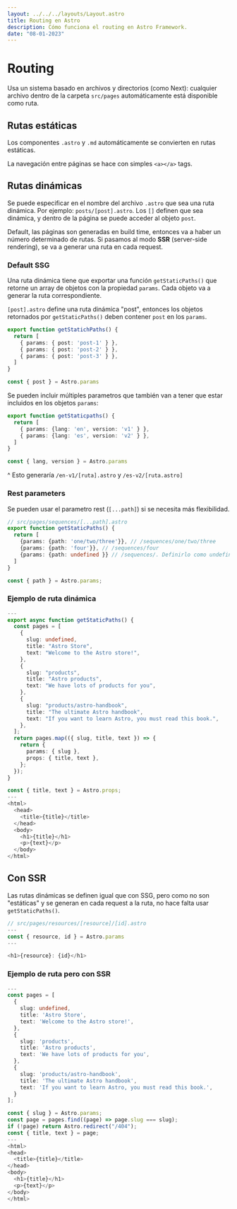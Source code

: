 ```yaml
---
layout: ../../../layouts/Layout.astro
title: Routing en Astro
description: Cómo funciona el routing en Astro Framework.
date: "08-01-2023"
---
```


# Routing

Usa un sistema basado en archivos y directorios (como Next): cualquier archivo
dentro de la carpeta `src/pages` automáticamente está disponible como ruta.

## Rutas estáticas

Los componentes `.astro` y `.md` automáticamente se convierten en rutas estáticas.

La navegación entre páginas se hace con simples `<a></a>` tags.

## Rutas dinámicas

Se puede especificar en el nombre del archivo `.astro` que sea una ruta dinámica.
Por ejemplo: `posts/[post].astro`. Los `[]` definen que sea dinámica, y dentro de la página
se puede acceder al objeto `post`.

Default, las páginas son generadas en build time, entonces va  a haber un número determinado
de rutas. Si pasamos al modo **SSR** (server-side rendering), se va a generar una ruta en cada request.

### Default SSG

Una ruta dinámica tiene que exportar una función `getStaticPaths()` que retorne un
array de objetos con la propiedad `params`. Cada objeto va a generar la ruta correspondiente.

`[post].astro` define una ruta dinámica "post", entonces los objetos retornados por `getStaticPaths()`
deben contener `post` en los `params`.

```typescript
export function getStatichPaths() {
  return [
    { params: { post: 'post-1' } },
    { params: { post: 'post-2' } },
    { params: { post: 'post-3' } },
  ]
}

const { post } = Astro.params
```

Se pueden incluir múltiples parametros que también van a tener que estar incluidos
en los objetos `params`:

```typescript
export function getStaticpaths() {
  return [
    { params: {lang: 'en', version: 'v1' } },
    { params: {lang: 'es', version: 'v2' } },
  ]
}

const { lang, version } = Astro.params
```

^ Esto generaría `/en-v1/[ruta].astro` y `/es-v2/[ruta.astro]`

### Rest parameters

Se pueden usar el parametro rest (`[...path]`) si se necesita más flexibilidad.

```typescript
// src/pages/sequences/[...path].astro
export function getStaticPaths() {
  return [
    {params: {path: 'one/two/three'}}, // /sequences/one/two/three
    {params: {path: 'four'}}, // /sequences/four
    {params: {path: undefined }} // /sequences/. Definirlo como undefined lo iguala al top level.
  ]
}

const { path } = Astro.params;
```

### Ejemplo de ruta dinámica

```ts
---
export async function getStaticPaths() {
  const pages = [
    {
      slug: undefined,
      title: "Astro Store",
      text: "Welcome to the Astro store!",
    },
    {
      slug: "products",
      title: "Astro products",
      text: "We have lots of products for you",
    },
    {
      slug: "products/astro-handbook",
      title: "The ultimate Astro handbook",
      text: "If you want to learn Astro, you must read this book.",
    },
  ];
  return pages.map(({ slug, title, text }) => {
    return {
      params: { slug },
      props: { title, text },
    };
  });
}

const { title, text } = Astro.props;
---
<html>
  <head>
    <title>{title}</title>
  </head>
  <body>
    <h1>{title}</h1>
    <p>{text}</p>
  </body>
</html>
```

## Con SSR

Las rutas dinámicas se definen igual que con SSG, pero como no son "estáticas" y se generan
en cada request a la ruta, no hace falta usar `getStaticPaths()`.

```ts
// src/pages/resources/[resource]/[id].astro
---
const { resource, id } = Astro.params
---

<h1>{resource}: {id}</h1>
```

### Ejemplo de ruta pero con SSR

```ts
---
const pages = [
  {
    slug: undefined,
    title: 'Astro Store',
    text: 'Welcome to the Astro store!',
  },
  {
    slug: 'products',
    title: 'Astro products',
    text: 'We have lots of products for you',
  },
  {
    slug: 'products/astro-handbook',
    title: 'The ultimate Astro handbook',
    text: 'If you want to learn Astro, you must read this book.',
  }
];

const { slug } = Astro.params;
const page = pages.find((page) => page.slug === slug);
if (!page) return Astro.redirect("/404");
const { title, text } = page;
---
<html>
<head>
  <title>{title}</title>
</head>
<body>
  <h1>{title}</h1>
  <p>{text}</p>
</body>
</html>
```
